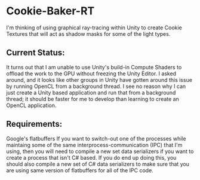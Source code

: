 # Cookie-Baker-RT
I'm thinking of using graphical ray-tracing within Unity to create Cookie Textures that will act as shadow masks for some of the light types.

## Current Status:

It turns out that I am unable to use Unity's build-in Compute Shaders to offload the work to the GPU without freezing the Unity Editor. I asked around, and it looks like other groups in Unity have gotten around this issue by running OpenCL from a background thread. I see no reason why I can just create a Unity based application and run that from a background thread; it should be faster for me to develop than learning to create an OpenCL application.

## Requirements:

Google's flatbuffers
If you want to switch-out one of the processes while maintaing some of the same interprocess-communication (IPC) that I'm using, then you will need to compile a new set data serializers if you want to create a process that isn't C# based. If you do end up doing this, you should also compile a new set of C# data serializers to make sure that you are using same version of flatbuffers for all of the IPC code.
